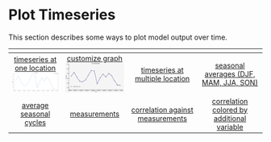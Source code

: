 
# Plot Timeseries

This section describes some ways to plot model output over time.

| <!-- -->| <!-- --> | <!-- --> |  <!-- --> |
|:-------------:|:-------------:|:-------------:|:-------------:|
| [timeseries at one location <br> <img src="jupyter_notebook_examples/timeseries/plot_timeseries_basic_files/plot_timeseries_basic_13_0.png" width="180px">](jupyter_notebook_examples/timeseries/plot_timeseries_basic.md) | [customize graph <br> <img src="jupyter_notebook_examples/timeseries/plot_timeseries_customize_files/plot_timeseries_customize_13_0.png" width="180px">](jupyter_notebook_examples/timeseries/plot_timeseries_customize.md) | [timeseries at multiple location]() | [seasonal averages (DJF, MAM, JJA, SON)]() |
| [average seasonal cycles]()  | [measurements]() | [correlation against measurements]() | [correlation colored by additional variable]() | 
